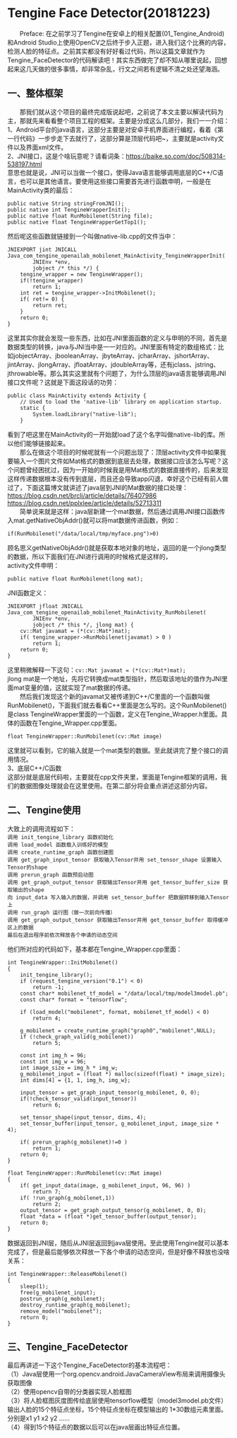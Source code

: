 Tengine Face Detector(20181223)
===

&emsp;&emsp;Preface: 在之前学习了Tengine在安卓上的相关配置(01_Tengine_Android)和Android Studio上使用OpenCV之后终于步入正题，进入我们这个比赛的内容，检测人脸的特征点。之前其实都没有好好看过代码，所以这篇文章就作为Tengine_FaceDetector的代码解读吧！其实东西做完了却不知从哪里说起，回想起来这几天做的很多事情，却非常杂乱，行文之间若有逻辑不清之处还望海涵。<br>

一、整体框架
---
&emsp;&emsp;那我们就从这个项目的最终完成版说起吧，之前说了本文主要以解读代码为主，那就先来看看整个项目工程的框架。主要是分成这么几部分，我们一一介绍：<br>
1、Android平台的java语言，这部分主要是对安卓手机界面进行编程，看着《第一行代码》一步步走下去就行了，这部分算是顶层代码吧~，主要就是activity文件以及界面xml文件。<br>
2、JNI接口，这是个啥玩意呢？请看词条：https://baike.so.com/doc/508314-538197.html<br>
意思也就是说，JNI可以当做一个接口，使得Java语言能够调用底层的C++/C语言，也可以是其他语言。要使用这些接口需要首先进行函数申明，一般是在MainActivity类的最后：<br>
```
public native String stringFromJNI();
public native int TengineWrapperInit();
public native float RunMobilenet(String file);
public native float TengineWrapperGetTop1();
```
然后呢这些函数就链接到一个叫做native-lib.cpp的文件当中：  
```
JNIEXPORT jint JNICALL
Java_com_tengine_openailab_mobilenet_MainActivity_TengineWrapperInit(
        JNIEnv *env,
        jobject /* this */) {
    tengine_wrapper = new TengineWrapper();
    if(!tengine_wrapper)
        return 1;
    int ret = tengine_wrapper->InitMobilenet();
    if( ret!= 0) {
        return ret;
    }
    return 0;
}
```
这里其实你就会发现一些东西，比如在JNI里面函数的定义与申明的不同，首先是数据类型的转换，java与JNI当中是一一对应的。JNI里面有特定的数组格式：比如jobjectArray、jbooleanArray、jbyteArray、jcharArray、jshortArray、jintArray、jlongArray、jfloatArray、jdoubleArray等，还有jclass、jstring、jthrowable等。那么其实这里就有个问题了，为什么顶层的java语言能够调用JNI接口文件呢？这就是下面这段话的功劳：
```
public class MainActivity extends Activity {
    // Used to load the 'native-lib' library on application startup.
    static {
        System.loadLibrary("native-lib");
    }
```
看到了吧这里在MainActivity的一开始就load了这个名字叫做native-lib的库。所以他们能够链接起来。  
&emsp;&emsp;那么在做这个项目的时候呢就有一个问题出现了：顶层activity文件中如果我要输入一个图片文件如Mat格式的数据到底层去处理，数据接口应该怎么写呢？这个问题曾经困扰过，因为一开始的时候我是用Mat格式的数据直接传的，后来发现这样传递数据根本没有传到底层，而且还会导致app闪退，幸好这个已经有前人做过了，下面这篇博文就讲述了java层到JNI的Mat数据的接口处理：<br>
https://blog.csdn.net/brcli/article/details/76407986<br>
https://blog.csdn.net/pplxlee/article/details/52713311<br>
&emsp;&emsp;简单说来就是这样：java层新建一个mat数据，然后通过调用JNI接口函数传入mat.getNativeObjAddr()就可以将mat数据传进函数，例如：<br>
```
if(RunMobilenet("/data/local/tmp/myface.png")>0)
```          
顾名思义getNativeObjAddr()就是获取本地对象的地址，返回的是一个jlong类型的数据，所以下面我们在JNI进行调用的时候格式是这样的，<br>
activity文件申明：<br>
```
public native float RunMobilenet(long mat);
```
JNI函数定义：<br>
```
JNIEXPORT jfloat JNICALL
Java_com_tengine_openailab_mobilenet_MainActivity_RunMobilenet(
        JNIEnv *env,
        jobject /* this */, jlong mat) {
    cv::Mat javamat = (*(cv::Mat*)mat);
    if( tengine_wrapper->RunMobilenet(javamat) > 0 )
        return 1;
    return 0;
}
```
这里稍微解释一下这句：`cv::Mat javamat = (*(cv::Mat*)mat);`<br>
jlong mat是一个地址，先将它转换成mat类型指针，然后取该地址的值作为JNI里面mat变量的值，这就实现了mat数据的传递。<br>
&emsp;&emsp;然后我们发现这个新的javamat又被传递到C++/C里面的一个函数叫做RunMobilenet()，下面我们就去看看C++里面是怎么写的。这个RunMobilenet()是class TengineWrapper里面的一个函数，定义在Tengine_Wrapper.h里面。具体的函数在Tengine_Wrapper.cpp里面。<br>
```
float TengineWrapper::RunMobilenet(cv::Mat image)
```
这里就可以看到，它的输入就是一个mat类型的数据。至此就讲完了整个接口的调用情况。<br>
3、底层C++/C函数<br>
这部分就是底层代码啦，主要就在cpp文件夹里，里面是Tengine框架的调用，我们的数据图像处理就会在这里使用。在第二部分将会重点讲述这部分内容。<br>

二、Tengine使用
---
大致上的调用流程如下：<br>
`调用 init_tengine_library 函数初始化`<br>
`调用 load_model 函数载入训练好的模型`<br>
`调用 create_runtime_graph 函数创建图`<br>
`调用 get_graph_input_tensor 获取输入Tensor并用 set_tensor_shape 设置输入Tensor的shape`<br>
`调用 prerun_graph 函数预启动图`<br>
`调用 get_graph_output_tensor 获取输出Tensor并用 get_tensor_buffer_size 获取输出的shape`<br>
`向 input_data 写入输入的数据，并调用 set_tensor_buffer 把数据转移到输入Tensor上`<br>
`调用 run_graph 运行图（做一次前向传播）`<br>
`调用 get_graph_output_tensor 获取输出Tensor并用 get_tensor_buffer 取得缓冲区上的数据`<br>
`最后在退出程序前依次释放各个申请的动态空间`<br>

他们所对应的代码如下，基本都在Tengine_Wrapper.cpp里面：<br>
```
int TengineWrapper::InitMobilenet()
{
    init_tengine_library();
    if (request_tengine_version("0.1") < 0)
        return -1;
    const char* mobilenet_tf_model = "/data/local/tmp/model3model.pb";
    const char* format = "tensorflow";

    if (load_model("mobilenet", format, mobilenet_tf_model) < 0)
        return 4;

    g_mobilenet = create_runtime_graph("graph0","mobilenet",NULL);
    if (!check_graph_valid(g_mobilenet))
        return 5;

    const int img_h = 96;
    const int img_w = 96;
    int image_size = img_h * img_w;
    g_mobilenet_input = (float *) malloc(sizeof(float) * image_size);
    int dims[4] = {1, 1, img_h, img_w};

    input_tensor = get_graph_input_tensor(g_mobilenet, 0, 0);
    if(!check_tensor_valid(input_tensor))
        return 6;

    set_tensor_shape(input_tensor, dims, 4);
    set_tensor_buffer(input_tensor, g_mobilenet_input, image_size * 4);

    if( prerun_graph(g_mobilenet)!=0 )
        return 1;
    return 0;
}
```
```
float TengineWrapper::RunMobilenet(cv::Mat image)
{
    if( get_input_data(image, g_mobilenet_input, 96, 96) )
        return 7;
    if( !run_graph(g_mobilenet,1))
        return 2;
    output_tensor = get_graph_output_tensor(g_mobilenet, 0, 0);
    float *data = (float *)get_tensor_buffer(output_tensor);
    return 0;
}
```
数据返回到JNI层，随后从JNI层返回到java层使用。至此使用Tengine就可以基本完成了，但是最后能够依次释放一下各个申请的动态空间，但是好像不释放也没啥关系：
```
int TengineWrapper::ReleaseMobilenet()
{
    sleep(1);
    free(g_mobilenet_input);
    postrun_graph(g_mobilenet);
    destroy_runtime_graph(g_mobilenet);
    remove_model("mobilenet");
    return 0;
}
```

三、Tengine_FaceDetector
---
最后再讲述一下这个Tengine_FaceDetector的基本流程吧：<br>
（1）Java层使用一个org.opencv.android.JavaCameraView布局来调用摄像头获取图像<br>
（2）使用opencv自带的分类器实现人脸框图<br>
（3）将人脸框图灰度图传给底层使用tensorflow模型（model3model.pb文件）输出人脸的15个特征点坐标，15个特征点坐标在模型输出的 1*30数组元素里面。分别是x1 y1 x2 y2 ......<br>
（4）得到15个特征点的数据以后可以在java层画出特征点位置。<br>
